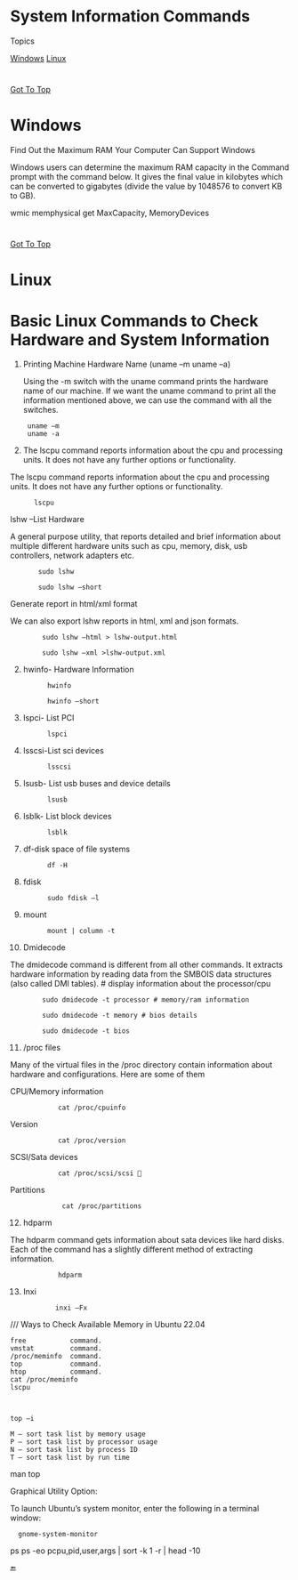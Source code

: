 # System Information Commands


<a name="top"></a>
Topics

  [Windows](#windows)
  [Linux](#linux)
  
  
  
  
  
  
  
#
[Got To Top](#top)
<a name="windows"></a>
# Windows
Find Out the Maximum RAM Your Computer Can Support
Windows

Windows users can determine the maximum RAM capacity in the Command prompt with the command below. It gives the final value in kilobytes which can be converted to gigabytes (divide the value by 1048576 to convert KB to GB).

wmic memphysical get MaxCapacity, MemoryDevices





  
#
  [Got To Top](#top)
  <a name="linux"></a>
  # Linux
    
# Basic Linux Commands to Check Hardware and System Information



1. Printing Machine Hardware Name (uname –m uname –a)
 
    Using the -m switch with the uname command prints the hardware name of our machine. If we want the uname command to print all the information mentioned above, we can use the command with all the switches.


        uname –m
        uname -a


2. The lscpu command reports information about the cpu and processing units. It does not have any further options or functionality.

The lscpu command reports information about the cpu and processing units. It does not have any further options or functionality.


          lscpu

  
lshw –List Hardware

  A general purpose utility, that reports detailed and brief information about multiple different hardware units such as cpu, memory, disk, usb controllers, network adapters etc.
  
  
           sudo lshw
           
           sudo lshw –short
  
  
  Generate report in html/xml format

We can also export lshw reports in html, xml and json formats.


            sudo lshw –html > lshw-output.html

            sudo lshw –xml >lshw-output.xml


2. hwinfo- Hardware Information

             hwinfo

             hwinfo –short


3. lspci- List PCI
 

             lspci



4. lsscsi-List sci devices

             lsscsi


5. lsusb- List usb buses and device details


             lsusb
             

6. lsblk- List block devices


             lsblk
             

7. df-disk space of file systems


             df -H



8. fdisk

             sudo fdisk –l


9. mount


             mount | column -t
 
 
 
10. Dmidecode

The dmidecode command is different from all other commands. It extracts hardware information by reading data from the SMBOIS data structures (also called DMI tables). # display information about the processor/cpu


            sudo dmidecode -t processor # memory/ram information

            sudo dmidecode -t memory # bios details

            sudo dmidecode -t bios


11. /proc files

Many of the virtual files in the /proc directory contain information about hardware and configurations. Here are some of them


CPU/Memory information

                cat /proc/cpuinfo

Version

                cat /proc/version

SCSI/Sata devices

                cat /proc/scsi/scsi 

Partitions

                 cat /proc/partitions



12. hdparm

The hdparm command gets information about sata devices like hard disks. Each of the command has a slightly different method of extracting information.


                hdparm


13. Inxi

                inxi –Fx










///
Ways to Check Available Memory in Ubuntu 22.04

    free           command.
    vmstat         command.
    /proc/meminfo  command.
    top            command.
    htop           command.
    cat /proc/meminfo
    lscpu
    
    
    
    top –i

    M – sort task list by memory usage
    P – sort task list by processor usage
    N – sort task list by process ID
    T – sort task list by run time

man top


Graphical Utility Option:

To launch Ubuntu’s system monitor, enter the following in a terminal window:

      gnome-system-monitor




ps
ps -eo pcpu,pid,user,args | sort -k 1 -r | head -10 








:end:  
